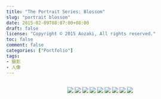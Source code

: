 ```yaml
---
title: "The Portrait Series: Blossom"
slug: "portrait blossom"
date: 2015-02-09T08:07:00+08:00
draft: false
license: "Copyright © 2015 Aozaki, All rights reserved."
toc: false
comment: false
categories: ["Portfolio"]
tags: 
- 摄影
- 人像
---
```


<br>
<div align="center">
    <img src="https://img.aozaki.cc/20150209_0001.jpg">
    <img src="https://img.aozaki.cc/20150209_0002.jpg">
    <img src="https://img.aozaki.cc/20150209_0003.jpg">
    <img src="https://img.aozaki.cc/20150209_0004.jpg">
    <img src="https://img.aozaki.cc/20150209_0005.jpg">
    <img src="https://img.aozaki.cc/20150209_0006.jpg">
    <img src="https://img.aozaki.cc/20150209_0007.jpg">
    <img src="https://img.aozaki.cc/20150209_0008.jpg">
    <img src="https://img.aozaki.cc/20150209_0009.jpg">
</div>

<!--
    Nikon D800
    Nikon AF-S NIKKOR 28mm f/1.8G
    Nikon AF-S NIKKOR 85mm f/1.8G
-->
